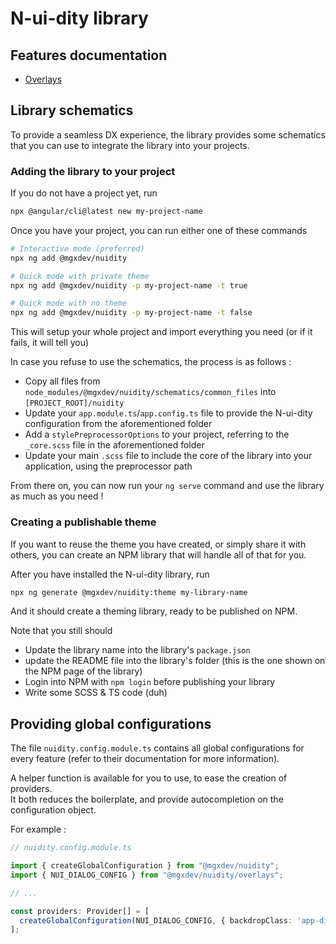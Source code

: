 # N-ui-dity library

## Features documentation

- [Overlays](./overlays/README.md)

## Library schematics

To provide a seamless DX experience, the library provides some schematics that you can use to integrate the library into your projects.

### Adding the library to your project

If you do not have a project yet, run

```bash
npx @angular/cli@latest new my-project-name
```

Once you have your project, you can run either one of these commands

```bash
# Interactive mode (preferred)
npx ng add @mgxdev/nuidity

# Quick mode with private theme
npx ng add @mgxdev/nuidity -p my-project-name -t true

# Quick mode with no theme
npx ng add @mgxdev/nuidity -p my-project-name -t false
```

This will setup your whole project and import everything you need (or if it fails, it will tell you)

In case you refuse to use the schematics, the process is as follows :

- Copy all files from `node_modules/@mgxdev/nuidity/schematics/common_files` into `[PROJECT_ROOT]/nuidity`
- Update your `app.module.ts`/`app.config.ts` file to provide the N-ui-dity configuration from the aforementioned folder
- Add a `stylePreprocessorOptions` to your project, referring to the `_core.scss` file in the aforementioned folder
- Update your main `.scss` file to include the core of the library into your application, using the preprocessor path

From there on, you can now run your `ng serve` command and use the library as much as you need !

### Creating a publishable theme

If you want to reuse the theme you have created, or simply share it with others, you can create an NPM library that will handle all of that for you.

After you have installed the N-ui-dity library, run

```bash
npx ng generate @mgxdev/nuidity:theme my-library-name
```

And it should create a theming library, ready to be published on NPM.

Note that you still should

- Update the library name into the library's `package.json`
- update the README file into the library's folder (this is the one shown on the NPM page of the library)
- Login into NPM with `npm login` before publishing your library
- Write some SCSS & TS code (duh)

## Providing global configurations

The file `nuidity.config.module.ts` contains all global configurations for every feature (refer to their documentation for more information).

A helper function is available for you to use, to ease the creation of providers.  
It both reduces the boilerplate, and provide autocompletion on the configuration object.

For example :

<!-- prettier-ignore -->
```typescript
// nuidity.config.module.ts

import { createGlobalConfiguration } from "@mgxdev/nuidity";
import { NUI_DIALOG_CONFIG } from "@mgxdev/nuidity/overlays";

// ...

const providers: Provider[] = [
  createGlobalConfiguration(NUI_DIALOG_CONFIG, { backdropClass: 'app-dialog-backdrop' })
];
```
